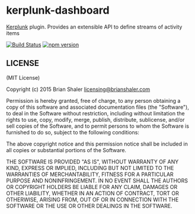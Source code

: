 # kerplunk-dashboard

[Kerplunk](https://github.com/brianshaler/kerplunk) plugin. Provides an extensible API to define streams of activity items

[![Build Status](https://travis-ci.org/brianshaler/kerplunk-dashboard.svg)](https://travis-ci.org/brianshaler/kerplunk-dashboard)
[![npm version](https://img.shields.io/npm/v/kerplunk-dashboard.svg)](https://www.npmjs.com/package/kerplunk-dashboard)

## LICENSE

(MIT License)

Copyright (c) 2015 Brian Shaler <licensing@brianshaler.com>

Permission is hereby granted, free of charge, to any person obtaining
a copy of this software and associated documentation files (the
"Software"), to deal in the Software without restriction, including
without limitation the rights to use, copy, modify, merge, publish,
distribute, sublicense, and/or sell copies of the Software, and to
permit persons to whom the Software is furnished to do so, subject to
the following conditions:

The above copyright notice and this permission notice shall be
included in all copies or substantial portions of the Software.

THE SOFTWARE IS PROVIDED "AS IS", WITHOUT WARRANTY OF ANY KIND,
EXPRESS OR IMPLIED, INCLUDING BUT NOT LIMITED TO THE WARRANTIES OF
MERCHANTABILITY, FITNESS FOR A PARTICULAR PURPOSE AND
NONINFRINGEMENT. IN NO EVENT SHALL THE AUTHORS OR COPYRIGHT HOLDERS BE
LIABLE FOR ANY CLAIM, DAMAGES OR OTHER LIABILITY, WHETHER IN AN ACTION
OF CONTRACT, TORT OR OTHERWISE, ARISING FROM, OUT OF OR IN CONNECTION
WITH THE SOFTWARE OR THE USE OR OTHER DEALINGS IN THE SOFTWARE.